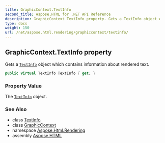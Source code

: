 ```yaml
---
title: GraphicContext.TextInfo
second_title: Aspose.HTML for .NET API Reference
description: GraphicContext TextInfo property. Gets a TextInfo object which contains information about rendered text
type: docs
weight: 150
url: /net/aspose.html.rendering/graphiccontext/textinfo/
---
```

## GraphicContext.TextInfo property

Gets a [`TextInfo`](../../textinfo/) object which contains information about rendered text.

```csharp
public virtual TextInfo TextInfo { get; }
```

### Property Value

The [`TextInfo`](../../textinfo/) object.

### See Also

* class [TextInfo](../../textinfo/)
* class [GraphicContext](../)
* namespace [Aspose.Html.Rendering](../../../aspose.html.rendering/)
* assembly [Aspose.HTML](../../../)

